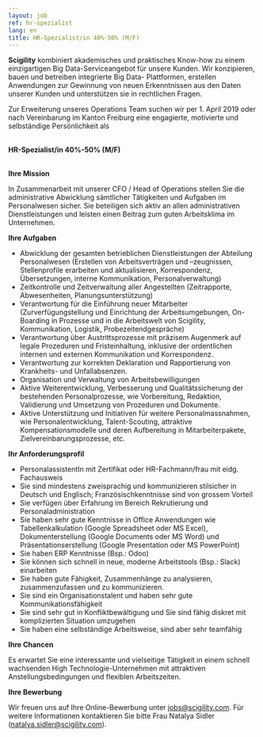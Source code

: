 ```yaml
---
layout: job
ref: hr-spezialist
lang: en
title: HR-Spezialist/in 40%-50% (M/F)
---
```


<b>Scigility</b> kombiniert akademisches und praktisches Know-how zu einem einzigartigen Big Data-Serviceangebot für unsere Kunden. Wir konzipieren, bauen und betreiben integrierte Big Data- Plattformen, erstellen Anwendungen zur Gewinnung von neuen Erkenntnissen aus den Daten unserer Kunden und unterstützen sie in rechtlichen Fragen. 

Zur Erweiterung unseres Operations Team suchen wir per 1. April 2019 oder nach Vereinbarung im Kanton Freiburg eine engagierte, motivierte und selbständige Persönlichkeit als

<br><b>HR-Spezialist/in 40%-50% (M/F)</b>

<br><b>Ihre Mission</b>

In Zusammenarbeit mit unserer CFO / Head of Operations stellen Sie die administrative Abwicklung sämtlicher Tätigkeiten und Aufgaben im Personalwesen sicher. Sie beteiligen sich aktiv an allen administrativen Dienstleistungen und leisten einen Beitrag zum guten Arbeitsklima im Unternehmen.

<b>Ihre Aufgaben</b>

* Abwicklung der gesamten betrieblichen Dienstleistungen der Abteilung Personalwesen (Erstellen von Arbeitsverträgen und –zeugnissen, Stellenprofile erarbeiten und aktualisieren, Korrespondenz, Übersetzungen, interne Kommunikation, Personalverwaltung)
* Zeitkontrolle und Zeitverwaltung aller Angestellten (Zeitrapporte, Abwesenheiten, Planungsunterstützung)
* Verantwortung für die Einführung neuer Mitarbeiter (Zurverfügungstellung und Einrichtung der Arbeitsumgebungen, On-Boarding in Prozesse und in die Arbeitswelt von Scigility, Kommunikation, Logistik, Probezeitendgespräche)
* Verantwortung über Austrittsprozesse mit präzisem Augenmerk auf legale Prozeduren und Fristeinhaltung, inklusive der ordentlichen internen und externen Kommunikation und Korrespondenz.
* Verantwortung zur korrekten Deklaration und Rapportierung von Krankheits- und Unfallabsenzen.
* Organisation und Verwaltung von Arbeitsbewilligungen
* Aktive Weiterentwicklung, Verbesserung und Qualitätssicherung der bestehenden Personalprozesse, wie  Vorbereitung, Redaktion, Validierung und Umsetzung von Prozeduren und Dokumente.
* Aktive Unterstützung und Initiativen für weitere Personalmassnahmen, wie Personalentwicklung, Talent-Scouting, attraktive Kompensationsmodelle und deren Aufbereitung in Mitarbeiterpakete, Zielvereinbarungsprozesse, etc.



<b>Ihr Anforderungsprofil</b>

* PersonalassistentIn mit Zertifikat oder HR-Fachmann/frau mit eidg. Fachausweis
* Sie sind mindestens zweisprachig und kommunizieren stilsicher in Deutsch und Englisch; Französischkenntnisse sind von grossem Vorteil
* Sie verfügen über Erfahrung im Bereich Rekrutierung und Personaladministration
* Sie haben sehr gute Kenntnisse in Office Anwendungen wie Tabellenkalkulation (Google Spreadsheet oder MS Excel), Dokumenterstellung (Google Documents oder MS Word) und Präsentationserstellung (Google Presentation oder MS PowerPoint)
* Sie haben ERP Kenntnisse (Bsp.: Odoo)
* Sie können sich schnell in neue, moderne Arbeitstools (Bsp.: Slack) einarbeiten
* Sie haben gute Fähigkeit, Zusammenhänge zu analysieren, zusammenzufassen und zu kommunizieren.
* Sie sind ein Organisationstalent und haben sehr gute Kommunikationsfähigkeit
* Sie sind sehr gut in Konfliktbewältigung und Sie sind fähig diskret mit komplizierten Situation umzugehen
* Sie haben eine selbständige Arbeitsweise, sind aber sehr teamfähig

<b>Ihre Chancen</b>

Es erwartet Sie eine interessante und vielseitige Tätigkeit in einem schnell wachsenden High Technologie-Unternehmen mit attraktiven Anstellungsbedingungen und flexiblen Arbeitszeiten.

<b>Ihre Bewerbung</b>

Wir freuen uns auf Ihre Online-Bewerbung unter jobs@scigility.com. Für weitere Informationen kontaktieren Sie bitte Frau Natalya Sidler (natalya.sidler@scigility.com).
